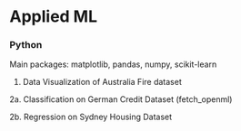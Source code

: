 # Applied ML

### Python 
Main packages: matplotlib, pandas, numpy, scikit-learn

1. Data Visualization of Australia Fire dataset

2a. Classification on German Credit Dataset (fetch_openml)

2b. Regression on Sydney Housing Dataset

